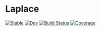 # Laplace

[![Stable](https://img.shields.io/badge/docs-stable-blue.svg)](https://heltonmc.github.io/Laplace.jl/stable)
[![Dev](https://img.shields.io/badge/docs-dev-blue.svg)](https://heltonmc.github.io/Laplace.jl/dev)
[![Build Status](https://github.com/heltonmc/Laplace.jl/workflows/CI/badge.svg)](https://github.com/heltonmc/Laplace.jl/actions)
[![Coverage](https://codecov.io/gh/heltonmc/Laplace.jl/branch/master/graph/badge.svg)](https://codecov.io/gh/heltonmc/Laplace.jl)
